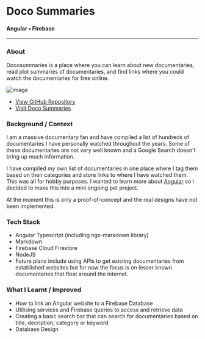# Doco Summaries
#### Angular • Firebase
<hr>

### **About**

<div class="pb-3"></div>

Docosummaries is a place where you can learn about new documentaries, read plot summaries of documentaries, and find links where you could watch the documentaries for free online.

<!-- ----------- Image ----------- --> 
<div class="image-container">
	<img src="./assets/portfolio/images/docosummaries/1.jpg" loading="lazy" alt="image" class="image-75">
</div>
<!-- ----------------------------- -->
  
<div class="pb-3"></div>

* <a class="cyanLink" href="https://github.com/vondreii/docusummaries">View GitHub Repository</a>
* <a class="cyanLink" href="https://docosummaries.com">Visit Doco Summaries</a>
  
<div class="pb-3"></div>

### **Background / Context**

<div class="pb-3"></div>

I am a massive documentary fan and have compiled a list of hundreds of documentaries I have personally watched throughout the years. Some of these documentaries are not very well known and a Google Search doesn't bring up much information. 

<div class="pb-3"></div>

I have compiled my own list of documentaries in one place where I tag them based on their categories and store links to where I have watched them. This was all for hobby purposes. I wanted to learn more about <a class="cyanLink" href="https://angular.io/">Angular</a> so I decided to make this into a mini ongoing pet project.

<div class="pb-3"></div>

At the moment this is only a proof-of-concept and the real designs have not been implemented.

<div class="pb-3"></div>

### **Tech Stack**

<div class="pb-3"></div>

* Angular Typescript (including ngx-markdown library)
* Markdown
* Firebase Cloud Firestore
* NodeJS
* Future plans include using APIs to get existing documentaries from established websites but for now the focus is on lesser known documentaries that float around the internet.

<div class="pb-3"></div>

### **What I Learnt / Improved**

<div class="pb-3"></div>

* How to link an Angular website to a Firebase Database 
* Utilising services and Firebase queries to access and retrieve data
* Creating a basic search bar that can search for documentaries based on title, decription, category or keyword
* Database Design 

<div class="pb-3"></div>